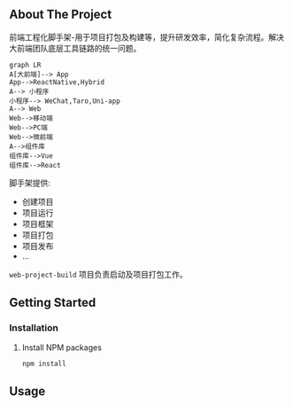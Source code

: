 ## About The Project

前端工程化脚手架-用于项目打包及构建等，提升研发效率，简化复杂流程。解决大前端团队底层工具链路的统一问题。

```mermaid
graph LR
A[大前端]--> App
App-->ReactNative,Hybrid
A--> 小程序
小程序--> WeChat,Taro,Uni-app
A--> Web
Web-->移动端
Web-->PC端
Web-->微前端
A-->组件库
组件库-->Vue
组件库-->React
```

脚手架提供:

-   创建项目
-   项目运行
-   项目框架
-   项目打包
-   项目发布
-   ...

`web-project-build` 项目负责启动及项目打包工作。

## Getting Started

### Installation

1. Install NPM packages
    ```sh
    npm install
    ```

<!-- USAGE EXAMPLES -->

## Usage
